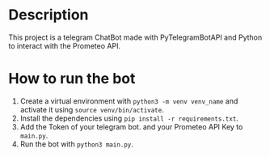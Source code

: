 # Description
This project is a telegram ChatBot made with PyTelegramBotAPI and Python to interact with the Prometeo API.


# How to run the bot

1. Create a virtual environment with `python3 -m venv venv_name` and activate it using `source venv/bin/activate`.
2. Install the dependencies using `pip install -r requirements.txt`. 
3. Add the Token of your telegram bot. and your Prometeo API Key to `main.py`. 
4. Run the bot with `python3 main.py`.